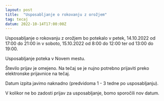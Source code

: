 ```yaml
---
layout: post
title:  "Usposabljanje o rokovanju z orožjem"
tag: tecaj
datum: 2022-10-14T17:00:00Z
---
```


Usposabljanje o rokovanju z orožjem bo potekalo v petek, 14.10.2022 od 17:00 do 21:00 in
v soboto, 15.10.2022 od 8:00 do 12:00 ter od 13:00 do 19:00.

Usposabljanje poteka v Novem mestu.

Število prijav je omejeno. Na tečaj se je nujno potrebno prijaviti preko elektronske prijavnice na tečaj.

Datum izpita javimo naknadno (predvidoma 1 - 3 tedne po usposabljanju).

V kolikor ne bo zadosti prijav za usposabljanje, bomo sporočili nov datum.
